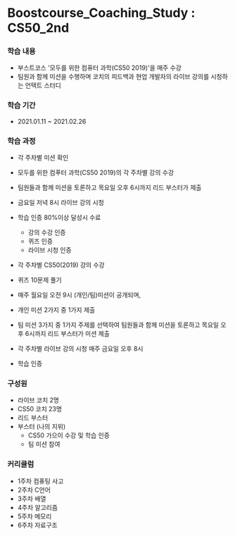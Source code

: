 # Boostcourse_Coaching_Study : CS50_2nd

### 학습 내용
- 부스트코스 '모두를 위한 컴퓨터 과학(CS50 2019)'을 매주 수강
- 팀원과 함께 미션을 수행하며 코치의 피드백과 현업 개발자의 라이브 강의를 시청하는 언택트 스터디
### 학습 기간
- 2021.01.11 ~ 2021.02.26

### 학습 과정
- 각 주차별 미션 확인
- 모두를 위한 컴푸터 과학(CS50 2019)의 각 주차별 강의 수강
- 팀원들과 함께 미션을 토론하고 목요일 오후 6시까지 리드 부스터가 제출
- 금요일 저녁 8시 라이브 강의 시청
- 학습 인증 80%이상 달성시 수료
  - 강의 수강 인증
  - 퀴즈 인증
  - 라이브 시청 인증


- 각 주차별 CS50(2019) 강의 수강
- 퀴즈 10문제 풀기
- 매주 월요일 오전 9시 (개인/팀)미션이 공개되며,
- 개인 미션 2가지 중 1가지 제출
- 팀 미션 3가지 중 1가지 주제를 선택하여 팀원들과 함께 미션을 토론하고 목요일 오후 6시까지 리드 부스터가 미션 제출
- 각 주차별 라이브 강의 시청 매주 금요일 오후 8시 
- 학습 인증

### 구성원 
- 라이브 코치 2명
- CS50 코치 23명
- 리드 부스터
- 부스터 (나의 지위)
    - CS50 가으이 수강 및 학습 인증
    - 팀 미션 참여
### 커리큘럼
- 1주차 컴퓨팅 사고
- 2주차 C언어
- 3주차 배열
- 4주차 알고리즘
- 5주차 메모리
- 6주차 자료구조
